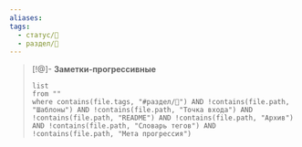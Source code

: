 ```yaml
---
aliases: 
tags:
  - статус/🌱
  - раздел/🔮
---
```

> [!@]- **Заметки-прогрессивные**
>
> ```dataview
> list
> from ""
> where contains(file.tags, "#раздел/🔮") AND !contains(file.path, "Шаблоны") AND !contains(file.path, "Точка входа") AND !contains(file.path, "README") AND !contains(file.path, "Архив") AND !contains(file.path, "Словарь тегов") AND !contains(file.path, "Мета прогрессия")
> ```